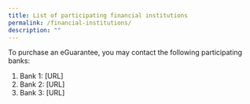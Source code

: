 ```yaml
---
title: List of participating financial institutions
permalink: /financial-institutions/
description: ""
---
```


To purchase an eGuarantee, you may contact the following participating banks: 

1. Bank 1: [URL] 
2. Bank 2: [URL]
3. Bank 3: [URL]